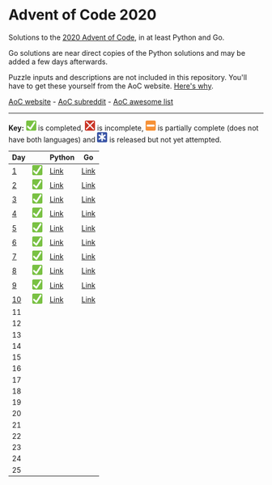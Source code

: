 # Advent of Code 2020

Solutions to the [2020 Advent of Code](https://adventofcode.com/2020), in at least Python and Go.

Go solutions are near direct copies of the Python solutions and may be added a few days afterwards.

Puzzle inputs and descriptions are not included in this repository. You'll have to get these yourself from the AoC website. [Here's why](https://www.reddit.com/r/adventofcode/comments/k99rod/sharing_input_data_were_we_requested_not_to/gf2ukkf/?context=3).

[AoC website](https://adventofcode.com) - [AoC subreddit](https://www.reddit.com/r/adventofcode) - [AoC awesome list](https://github.com/Bogdanp/awesome-advent-of-code)

---

**Key:** ![Completed][check] is completed, ![Incomplete][cross] is incomplete, ![Partially complete][partial] is partially complete (does not have both languages) and ![Not yet attempted][pending] is released but not yet attempted.

<!-- PARSE START -->

| Day                         |                               | Python                                | Go                                |
| --------------------------- | ----------------------------- | ------------------------------------- | --------------------------------- |
| [1](/01-reportRepair)       | ![Completed][check]           | [Link](/01-reportRepair/python)       | [Link](/01-reportRepair/go)       |
| [2](/02-passwordPhilosophy) | ![Completed][check]           | [Link](/02-passwordPhilosophy/python) | [Link](/02-passwordPhilosophy/go) |
| [3](/03-tobogganTrajectory) | ![Completed][check]           | [Link](/03-tobogganTrajectory/python) | [Link](/03-tobogganTrajectory/go) |
| [4](/04-passportProcessing) | ![Completed][check]           | [Link](/04-passportProcessing/python) | [Link](/04-passportProcessing/go) |
| [5](/05-binaryBoarding)     | ![Completed][check]           | [Link](/05-binaryBoarding/python)     | [Link](/05-binaryBoarding/go)     |
| [6](/06-customCustoms)      | ![Completed][check]           | [Link](/06-customCustoms/python)      | [Link](/06-customCustoms/go)      |
| [7](/07-handyHaversacks)    | ![Completed][check]           | [Link](/07-handyHaversacks/python)    | [Link](/07-handyHaversacks/go)    |
| [8](/08-handheldHalting)    | ![Completed][check]           | [Link](/08-handheldHalting/python)    | [Link](/08-handheldHalting/go)    |
| [9](/09-encodingError)      | ![Completed][check]           | [Link](/09-encodingError/python)      | [Link](/09-encodingError/go)      |
| [10](/10-adapterArray)  | ![Completed][check] | [Link](/10-adapterArray/python) | [Link](/10-adapterArray/go) |
| 11                          |                               |                                       |                                   |
| 12                          |                               |                                       |                                   |
| 13                          |                               |                                       |                                   |
| 14                          |                               |                                       |                                   |
| 15                          |                               |                                       |                                   |
| 16                          |                               |                                       |                                   |
| 17                          |                               |                                       |                                   |
| 18                          |                               |                                       |                                   |
| 19                          |                               |                                       |                                   |
| 20                          |                               |                                       |                                   |
| 21                          |                               |                                       |                                   |
| 22                          |                               |                                       |                                   |
| 23                          |                               |                                       |                                   |
| 24                          |                               |                                       |                                   |
| 25                          |                               |                                       |                                   |

<!-- PARSE END -->

[check]: https://github.com/codemicro/adventOfCode/blob/master/.github/check.png?raw=true
[cross]: https://github.com/codemicro/adventOfCode/blob/master/.github/cross.png?raw=true
[partial]: https://github.com/codemicro/adventOfCode/blob/master/.github/partial.png?raw=true
[pending]: https://github.com/codemicro/adventOfCode/blob/master/.github/asterisk.png?raw=true
